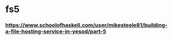 # fs5

### https://www.schoolofhaskell.com/user/mikesteele81/building-a-file-hosting-service-in-yesod/part-5
